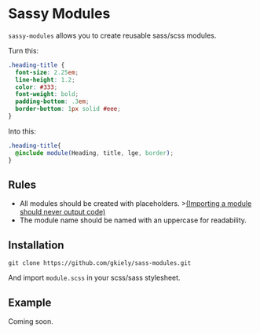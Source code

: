 Sassy Modules
=======

`sassy-modules` allows you to create reusable sass/scss modules.

Turn this:

```scss
.heading-title {
  font-size: 2.25em;
  line-height: 1.2;
  color: #333;
  font-weight: bold;
  padding-bottom: .3em;
  border-bottom: 1px solid #eee;
}
```

Into this:
```scss
.heading-title{
  @include module(Heading, title, lge, border);
}
```


Rules
----
- All modules should be created with placeholders. ><a href="http://thesassway.com/intermediate/a-standard-module-definition-for-sass#a-module-is-a-unit-of-code-contained-in-a-partial">(Importing a module should never output code)</a>
- The module name should be named with an uppercase for readability.


Installation
----

`git clone https://github.com/gkiely/sass-modules.git`

And import `module.scss` in your scss/sass stylesheet.



Example
-----

Coming soon.
